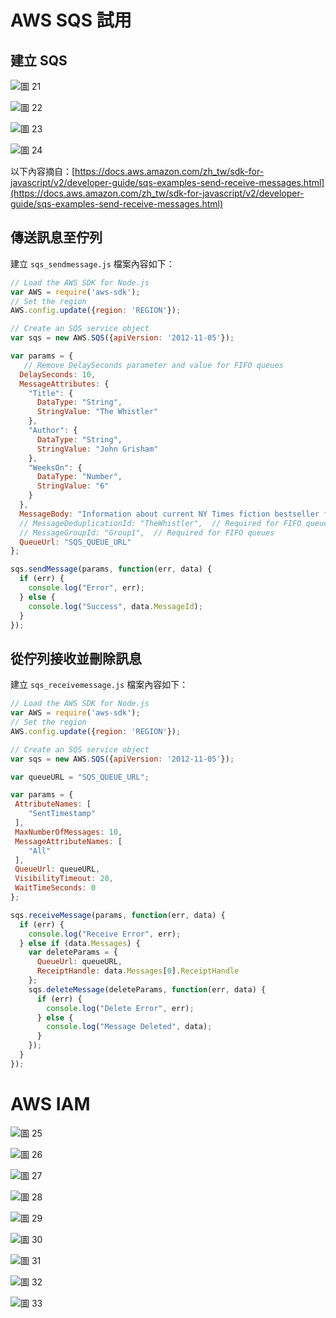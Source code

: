 # AWS SQS 試用

## 建立 SQS

![圖 21](../images/aws/sqs/464727e7d1664dced38c968b4d6ff5a54cd7f6eaafad964c30ec84c4a9e1e7f2.png)

![圖 22](../images/aws/sqs/48d7dcf13b3fb1f517e3c5f86a73f45b5f5a7df7638b93908459d5a02dce5e2e.png)

![圖 23](../images/aws/sqs/0f50d304b4338cc7cba1b57707d57fc8994272f6ad8d7b5aab3b9d07bb86270d.png)

![圖 24](../images/aws/sqs/f729b81d4fcbb67a04cf420f609486442a8ddbd12ede3503d4f499fefa439682.png)


以下內容摘自：[https://docs.aws.amazon.com/zh_tw/sdk-for-javascript/v2/developer-guide/sqs-examples-send-receive-messages.html](https://docs.aws.amazon.com/zh_tw/sdk-for-javascript/v2/developer-guide/sqs-examples-send-receive-messages.html)

## 傳送訊息至佇列

建立 `sqs_sendmessage.js` 檔案內容如下：

```javascript
// Load the AWS SDK for Node.js
var AWS = require('aws-sdk');
// Set the region
AWS.config.update({region: 'REGION'});

// Create an SQS service object
var sqs = new AWS.SQS({apiVersion: '2012-11-05'});

var params = {
   // Remove DelaySeconds parameter and value for FIFO queues
  DelaySeconds: 10,
  MessageAttributes: {
    "Title": {
      DataType: "String",
      StringValue: "The Whistler"
    },
    "Author": {
      DataType: "String",
      StringValue: "John Grisham"
    },
    "WeeksOn": {
      DataType: "Number",
      StringValue: "6"
    }
  },
  MessageBody: "Information about current NY Times fiction bestseller for week of 12/11/2016.",
  // MessageDeduplicationId: "TheWhistler",  // Required for FIFO queues
  // MessageGroupId: "Group1",  // Required for FIFO queues
  QueueUrl: "SQS_QUEUE_URL"
};

sqs.sendMessage(params, function(err, data) {
  if (err) {
    console.log("Error", err);
  } else {
    console.log("Success", data.MessageId);
  }
});

```

## 從佇列接收並刪除訊息

建立 `sqs_receivemessage.js` 檔案內容如下：

```javascript
// Load the AWS SDK for Node.js
var AWS = require('aws-sdk');
// Set the region
AWS.config.update({region: 'REGION'});

// Create an SQS service object
var sqs = new AWS.SQS({apiVersion: '2012-11-05'});

var queueURL = "SQS_QUEUE_URL";

var params = {
 AttributeNames: [
    "SentTimestamp"
 ],
 MaxNumberOfMessages: 10,
 MessageAttributeNames: [
    "All"
 ],
 QueueUrl: queueURL,
 VisibilityTimeout: 20,
 WaitTimeSeconds: 0
};

sqs.receiveMessage(params, function(err, data) {
  if (err) {
    console.log("Receive Error", err);
  } else if (data.Messages) {
    var deleteParams = {
      QueueUrl: queueURL,
      ReceiptHandle: data.Messages[0].ReceiptHandle
    };
    sqs.deleteMessage(deleteParams, function(err, data) {
      if (err) {
        console.log("Delete Error", err);
      } else {
        console.log("Message Deleted", data);
      }
    });
  }
});

```

# AWS IAM

![圖 25](../images/aws/sqs/5875e124e25b292a021e1f72ba7417fc156d752802e2a444d95042433eb75ec4.png)

![圖 26](../images/aws/sqs/f88181ac6dd679b47cccf370ecf446fefbf4d8df5a35107031ac9935063b6eb6.png)

![圖 27](../images/aws/sqs/69c6e74024bc22f25924f3e6dd4a4cef64bffda409ff7758cdd6dca054d1a435.png)

![圖 28](../images/aws/sqs/17d7f13aa0ae8411cc7c5148cf1fdc23bf34aa0f3a6318509f75cf66781f5005.png)

![圖 29](../images/aws/sqs/10ed52dc000f9103a9be61be818f10054a7ff72f358d90ff23cfca5fb656f933.png)

![圖 30](../images/aws/sqs/9b926696c150a447fd9876a8b0eab9906129668ac1ac18d0b739a0ce66eeabe3.png)

![圖 31](../images/aws/sqs/7d6f9047dfd0acd7ad212386a52bc1f521a642ad8b2ef870a53074f5aa8dbb9a.png)

![圖 32](../images/aws/sqs/eb484e2dbb75ae8586b422156dbff646ac6d84254f20998e8835b5c304ec56bc.png)

![圖 33](../images/aws/sqs/95373de6ff38fc60ccc291bb18eeb90176165c48f7b9ffc0e89fe07dfa0ea948.png)

